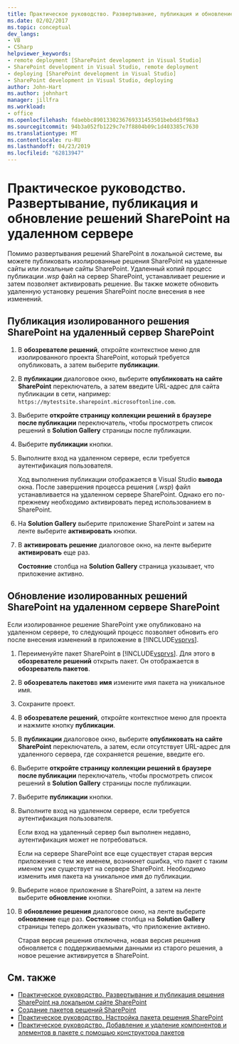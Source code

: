 ```yaml
---
title: Практическое руководство. Развертывание, публикация и обновление решений SharePoint на удаленном сервере | Документация Майкрософт
ms.date: 02/02/2017
ms.topic: conceptual
dev_langs:
- VB
- CSharp
helpviewer_keywords:
- remote deployment [SharePoint development in Visual Studio]
- SharePoint development in Visual Studio, remote deployment
- deploying [SharePoint development in Visual Studio]
- SharePoint development in Visual Studio, deploying
author: John-Hart
ms.author: johnhart
manager: jillfra
ms.workload:
- office
ms.openlocfilehash: fdaebbc8901330236769331453501bebdd3f98a3
ms.sourcegitcommit: 94b3a052fb1229c7e7f8804b09c1d403385c7630
ms.translationtype: MT
ms.contentlocale: ru-RU
ms.lasthandoff: 04/23/2019
ms.locfileid: "62813947"
---
```

# <a name="how-to-deploy-publish-and-upgrade-sharepoint-solutions-on-a-remote-server"></a>Практическое руководство. Развертывание, публикация и обновление решений SharePoint на удаленном сервере
  Помимо развертывания решений SharePoint в локальной системе, вы можете публиковать изолированные решения SharePoint на удаленные сайты или локальные сайты SharePoint. Удаленный копий процесс публикации *.wsp* файл на сервер SharePoint, устанавливает решение и затем позволяет активировать решение. Вы также можете обновить удаленную установку решения SharePoint после внесения в нее изменений.

## <a name="to-publish-a-sandboxed-sharepoint-solution-to-a-remote-sharepoint-server"></a>Публикация изолированного решения SharePoint на удаленный сервер SharePoint

1. В **обозревателе решений**, откройте контекстное меню для изолированного проекта SharePoint, который требуется опубликовать, а затем выберите **публикации**.

2. В **публикации** диалоговое окно, выберите **опубликовать на сайте SharePoint** переключатель, а затем введите URL-адрес для сайта публикации в сети, например: `https://mytestsite.sharepoint.microsoftonline.com`.

3. Выберите **откройте страницу коллекции решений в браузере после публикации** переключатель, чтобы просмотреть список решений в **Solution Gallery** страницы после публикации.

4. Выберите **публикации** кнопки.

5. Выполните вход на удаленном сервере, если требуется аутентификация пользователя.

     Ход выполнения публикации отображается в Visual Studio **вывода** окна. После завершения процесса решения (*.wsp*) файл устанавливается на удаленном сервере SharePoint. Однако его по-прежнему необходимо активировать перед использованием в SharePoint.

6. На **Solution Gallery** выберите приложение SharePoint и затем на ленте выберите **активировать** кнопки.

7. В **активировать решение** диалоговое окно, на ленте выберите **активировать** еще раз.

     **Состояние** столбца на **Solution Gallery** страница указывает, что приложение активно.

## <a name="to-upgrade-a-sandboxed-sharepoint-solution-on-a-remote-sharepoint-server"></a>Обновление изолированных решений SharePoint на удаленном сервере SharePoint
 Если изолированное решение SharePoint уже опубликовано на удаленном сервере, то следующий процесс позволяет обновить его после внесения изменений в приложение в [!INCLUDE[vsprvs](../sharepoint/includes/vsprvs-md.md)].

1. Переименуйте пакет SharePoint в [!INCLUDE[vsprvs](../sharepoint/includes/vsprvs-md.md)]. Для этого в **обозревателе решений** открыть пакет. Он отображается в **обозреватель пакетов**.

2. В **обозреватель пакетов**в **имя** измените имя пакета на уникальное имя.

3. Сохраните проект.

4. В **обозревателе решений**, откройте контекстное меню для проекта и нажмите кнопку **публикации**.

5. В **публикации** диалоговое окно, выберите **опубликовать на сайте SharePoint** переключатель, а затем, если отсутствует URL-адрес для удаленного сервера, где сохраняется решение, введите его.

6. Выберите **откройте страницу коллекции решений в браузере после публикации** переключатель, чтобы просмотреть список решений в **Solution Gallery** страницы после публикации.

7. Выберите **публикации** кнопки.

8. Выполните вход на удаленном сервере, если требуется аутентификация пользователя.

     Если вход на удаленный сервер был выполнен недавно, аутентификация может не потребоваться.

     Если на сервере SharePoint все еще существует старая версия приложения с тем же именем, возникнет ошибка, что пакет с таким именем уже существует на сервере SharePoint. Необходимо изменить имя пакета на уникальное имя до публикации.

9. Выберите новое приложение в SharePoint, а затем на ленте выберите **обновление** кнопки.

10. В **обновление решения** диалоговое окно, на ленте выберите **обновление** еще раз. **Состояние** столбца на **Solution Gallery** страницы теперь должен указывать, что приложение активно.

     Старая версия решения отключена, новая версия решения обновляется с поддерживаемыми данными из старого решения, а новое решение активируется в SharePoint.

## <a name="see-also"></a>См. также
- [Практическое руководство. Развертывание и публикация решения SharePoint на локальном сайте SharePoint](../sharepoint/how-to-deploy-and-publish-a-sharepoint-solution-to-a-local-sharepoint-site.md)
- [Создание пакетов решений SharePoint](../sharepoint/creating-sharepoint-solution-packages.md)
- [Практическое руководство. Настройка пакета решения SharePoint](../sharepoint/how-to-customize-a-sharepoint-solution-package.md)
- [Практическое руководство. Добавление и удаление компонентов и элементов в пакете с помощью конструктора пакетов](../sharepoint/how-to-add-and-remove-features-and-items-to-a-package-by-using-the-package-designer.md)

